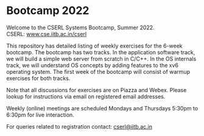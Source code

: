 # Bootcamp 2022
Welcome to the CSERL Systems Bootcamp, Summer 2022. <br>
CSERL: www.cse.iitb.ac.in/cserl

This repository has detailed listing of weekly exercises for the 6-week bootcamp. The bootcamp has two tracks. In the application software track, we will build a simple web server from scratch in C/C++. In the OS internals track, we will understand OS concepts by adding features to the xv6 operating system. The first week of the bootcamp will consist of warmup exercises for both tracks.

Note that all discussions for exercises are on Piazza and Webex. Please lookup for instructions via email on registered email addresses.

Weekly (online) meetings are scheduled Mondays and Thursdays 5:30pm to 6:30pm for live interaction.

For queries related to registration contact:  cserl@iitb.ac.in
